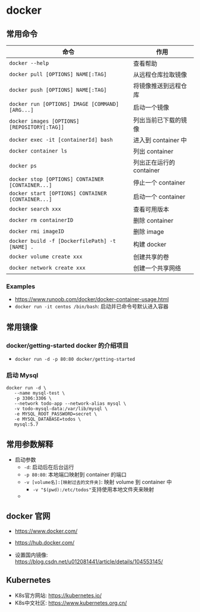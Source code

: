 # docker

## 常用命令

| 命令                                              | 作用                     |
| ------------------------------------------------- | ------------------------ |
| `docker --help`                                   | 查看帮助                 |
| `docker pull [OPTIONS] NAME[:TAG]`                | 从远程仓库拉取镜像       |
| `docker push [OPTIONS] NAME[:TAG]`                | 将镜像推送到远程仓库     |
| `docker run [OPTIONS] IMAGE [COMMAND] [ARG...]`   | 启动一个镜像             |
| `docker images [OPTIONS] [REPOSITORY[:TAG]]`      | 列出当前已下载的镜像     |
| `docker exec -it [containerId] bash`              | 进入到 container 中      |
| `docker container ls`                             | 列出 container           |
| `docker ps`                                       | 列出正在运行的 container |
| `docker stop [OPTIONS] CONTAINER [CONTAINER...]`  | 停止一个 container       |
| `docker start [OPTIONS] CONTAINER [CONTAINER...]` | 启动一个 container       |
| `docker search xxx`                               | 查看可用版本             |
| `docker rm containerID`                           | 删除 container           |
| `docker rmi imageID`                              | 删除 image               |
| `docker build -f [DockerfilePath] -t [NAME] .`    | 构建 docker              |
| `docker volume create xxx`                        | 创建共享的卷             |
| `docker network create xxx`                       | 创建一个共享网络         |

### Examples

- <https://www.runoob.com/docker/docker-container-usage.html>
- `docker run -it centos /bin/bash`: 启动并已命令号默认进入容器

## 常用镜像

### docker/getting-started docker 的介绍项目

- `docker run -d -p 80:80 docker/getting-started`

### 启动 Mysql

```shell
docker run -d \
   --name mysql-test \
   -p 3306:3306 \
   --network todo-app --network-alias mysql \
   -v todo-mysql-data:/var/lib/mysql \
   -e MYSQL_ROOT_PASSWORD=secret \
   -e MYSQL_DATABASE=todos \
   mysql:5.7
```

## 常用参数解释

- 启动参数
  - `-d`: 启动后在后台运行
  - `-p 80:80`: 本地端口映射到 container 的端口
  - `-v [volume名]:[映射过去的文件夹]`: 映射 volume 到 container 中
    - `-v "$(pwd):/etc/todos"`支持使用本地文件夹来映射
  -

## docker 官网

- <https://www.docker.com/>
- <https://hub.docker.com/>

- 设置国内镜像: <https://blog.csdn.net/u012081441/article/details/104553145/>

## Kubernetes
- K8s官方网站: <https://kubernetes.io/>
- K8s中文社区: <https://www.kubernetes.org.cn/>
